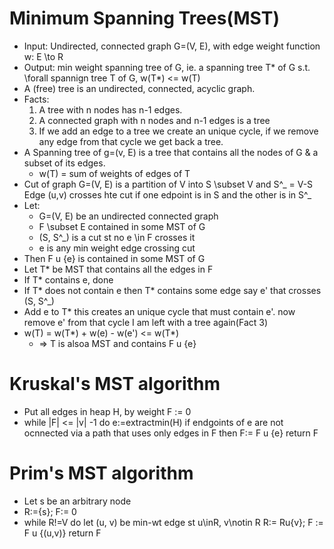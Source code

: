 # Minimum Spanning Trees(MST)
* Input: Undirected, connected graph G=(V, E), with edge weight function w: E \to
R
* Output: min weight spanning tree of G, ie. a spanning tree T* of G s.t. \forall
  spannign tree T of G, w(T*) <= w(T)
* A (free) tree is an undirected, connected, acyclic graph.
* Facts:
	1. A tree with n nodes has n-1 edges.
	2. A connected graph with n nodes and n-1 edges is a tree
	3. If we add an edge to a tree we create an unique cycle, if we remove any
	   edge from that cycle we get back a tree.
* A Spanning tree of g=(v, E) is a tree that contains all the nodes of G & a
  subset of its edges.
	* w(T) = sum of weights of edges of T
* Cut of graph G=(V, E) is a partition of V into S \subset V and S^_ = V-S Edge
  (u,v) crosses hte cut if one edpoint is in S and the other is in S^_
* Let:
	* G=(V, E) be an undirected connected graph
	* F \subset E contained in some MST of G
	* (S, S^_) is a cut st no e \in F crosses it
	* e is any min weight edge crossing cut
* Then F u {e} is contained in some MST of G
* Let T* be MST that contains all the edges in F
* If T* contains e, done
* If T* does not contain e then T* contains some edge say e' that crosses (S,
  S^_)
* Add e to T* this creates an unique cycle that must contain e'. now remove e'
  from that cycle I am left with a tree again(Fact 3)
* w(T) = w(T*) + w(e) - w(e') <= w(T*)
	* => T is alsoa  MST and contains F u {e}
# Kruskal's MST algorithm
* Put all edges in heap H, by weight F := 0
* while |F| <= |v| -1 do
	e:=extractmin(H)
	if endgoints of e are not ocnnected via a path that uses only edges in F
then F:= F u {e}
return F
# Prim's MST algorithm
* Let s be an arbitrary node
* R:={s}; F:= 0
* while R!=V do
	let (u, v) be min-wt edge st u\inR, v\notin R
	R:= Ru{v}; F := F u {(u,v)}
return F
